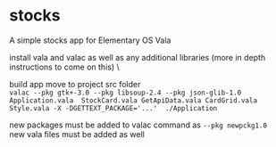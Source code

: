 # stocks
A simple stocks app for Elementary OS
Vala

install vala and valac as well as any additional libraries (more in depth instructions to come on this) \

build app
move to project src folder \
`valac --pkg gtk+-3.0 --pkg libsoup-2.4 --pkg json-glib-1.0 Application.vala  StockCard.vala GetApiData.vala CardGrid.vala Style.vala -X -DGETTEXT_PACKAGE='...' 
./Application`

new packages must be added to valac command as `--pkg newpckg1.0` \
new vala files must be added as well
